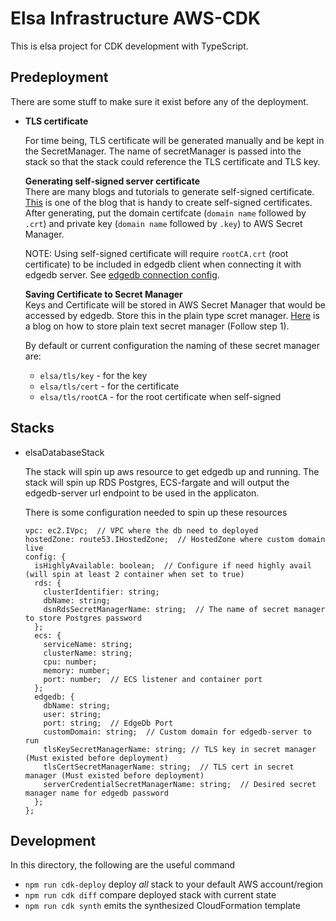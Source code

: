 # Elsa Infrastructure AWS-CDK

This is elsa project for CDK development with TypeScript.

## Predeployment

There are some stuff to make sure it exist before any of the deployment.

- **TLS certificate**

  For time being, TLS certificate will be generated manually and be kept in the SecretManager. The name of secretManager
  is passed into the stack so that the stack could reference the TLS certificate and TLS key.

  **Generating self-signed server certificate**  
  There are many blogs and tutorials to generate self-signed
  certificate. [This](https://devopscube.com/create-self-signed-certificates-openssl/) is one of the blog that is handy
  to create self-signed certificates. After generating, put the domain certifcate (`domain name` followed by `.crt`) and
  private key (`domain name` followed by `.key`) to AWS Secret Manager.

  NOTE: Using self-signed certificate will require `rootCA.crt` (root certificate) to be included in edgedb client when
  connecting it with edgedb server.
  See [edgedb connection config](https://www.edgedb.com/docs/cli/edgedb_connopts#ref-cli-edgedb-connopts).

  **Saving Certificate to Secret Manager**  
  Keys and Certificate will be stored in AWS Secret Manager that would be accessed by edgedb. Store this in the plain
  type scret
  manager. [Here](https://medium.com/@nilouferbustani/securing-ssh-private-keys-using-aws-secrets-manager-6d93537c1037)
  is a blog on how to store plain text secret manager (Follow step 1).

  By default or current configuration the naming of these secret manager are:

  - `elsa/tls/key` - for the key
  - `elsa/tls/cert` - for the certificate
  - `elsa/tls/rootCA` - for the root certificate when self-signed

## Stacks

- elsaDatabaseStack

  The stack will spin up aws resource to get edgedb up and running. The stack will spin up RDS Postgres, ECS-fargate and
  will output the edgedb-server url endpoint to be used in the applicaton.

  There is some configuration needed to spin up these resources

  ```
  vpc: ec2.IVpc;  // VPC where the db need to deployed
  hostedZone: route53.IHostedZone;  // HostedZone where custom domain live
  config: {
    isHighlyAvailable: boolean;  // Configure if need highly avail (will spin at least 2 container when set to true)
    rds: {
      clusterIdentifier: string;
      dbName: string;
      dsnRdsSecretManagerName: string;  // The name of secret manager to store Postgres password
    };
    ecs: {
      serviceName: string;
      clusterName: string;
      cpu: number;
      memory: number;
      port: number;  // ECS listener and container port
    };
    edgedb: {
      dbName: string;
      user: string;
      port: string;  // EdgeDb Port
      customDomain: string;  // Custom domain for edgedb-server to run
      tlsKeySecretManagerName: string; // TLS key in secret manager (Must existed before deployment)
      tlsCertSecretManagerName: string;  // TLS cert in secret manager (Must existed before deployment)
      serverCredentialSecretManagerName: string;  // Desired secret manager name for edgedb password
    };
  };
  ```

## Development

In this directory, the following are the useful command

- `npm run cdk-deploy` deploy _all_ stack to your default AWS account/region
- `npm run cdk diff` compare deployed stack with current state
- `npm run cdk synth` emits the synthesized CloudFormation template
